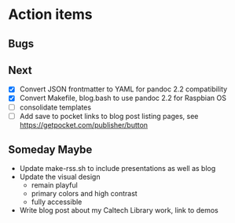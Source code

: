 
Action items
============

Bugs
----

Next
----

+ [x] Convert JSON frontmatter to YAML for pandoc 2.2 compatibility
+ [x] Convert Makefile, blog.bash to use pandoc 2.2 for Raspbian OS
+ [ ] consolidate templates
+ [ ] Add save to pocket links to blog post listing pages, see https://getpocket.com/publisher/button

Someday Maybe
-------------

+ Update make-rss.sh to include presentations as well as blog
+ Update the visual design
    + remain playful
    + primary colors and high contrast
    + fully accessible
+ Write blog post about my Caltech Library work, link to demos

